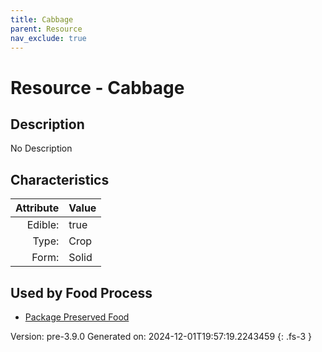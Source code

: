 ```yaml
---
title: Cabbage
parent: Resource
nav_exclude: true
---
```

# Resource - Cabbage

## Description
No Description

## Characteristics

| Attribute      | Value |
|--------:|:------|
|Edible:|true|
|Type:|Crop|
|Form:|Solid|
 



    
## Used by Food Process

- [Package Preserved Food](../food/package-preserved-food.html)


Version: pre-3.9.0 Generated on: 2024-12-01T19:57:19.2243459
{: .fs-3 }
